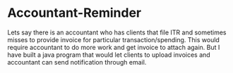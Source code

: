 # Accountant-Reminder
Lets say there is an accountant who has clients that file ITR and sometimes misses to provide invoice for particular transaction/spending. This would require accountant to do more work and get invoice to attach again. But I have built a java program that would let clients to upload invoices and accountant can send notification through email.
